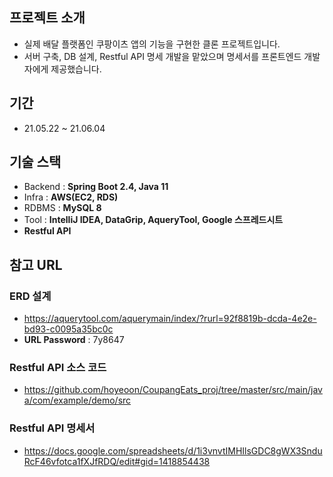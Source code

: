 ## 프로젝트 소개
- 실제 배달 플랫폼인 쿠팡이츠 앱의 기능을 구현한 클론 프로젝트입니다.
- 서버 구축, DB 설계, Restful API 명세 개발을 맡았으며 명세서를 프론트엔드 개발자에게 제공했습니다.
## 기간
- 21.05.22 ~ 21.06.04
## 기술 스택
- Backend : **Spring Boot 2.4, Java 11**
- Infra : **AWS(EC2, RDS)**
- RDBMS : **MySQL 8**
- Tool : **IntelliJ IDEA, DataGrip, AqueryTool, Google 스프레드시트**
- **Restful API**
## 참고 URL
### ERD 설계
- https://aquerytool.com/aquerymain/index/?rurl=92f8819b-dcda-4e2e-bd93-c0095a35bc0c
- **URL Password** : 7y8647
### Restful API 소스 코드
- https://github.com/hoyeoon/CoupangEats_proj/tree/master/src/main/java/com/example/demo/src
### Restful API 명세서
- https://docs.google.com/spreadsheets/d/1i3vnvtIMHIlsGDC8gWX3SnduRcF46vfotca1fXJfRDQ/edit#gid=1418854438
